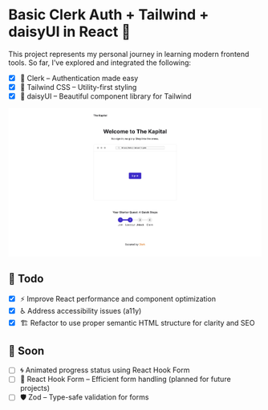 # Basic Clerk Auth + Tailwind + daisyUI in React 🔐

This project represents my personal journey in learning modern frontend tools. So far, I’ve explored and integrated the following:

- [x] 🔑 Clerk – Authentication made easy
- [x] 🎨 Tailwind CSS – Utility-first styling
- [x] 🌼 daisyUI – Beautiful component library for Tailwind

![clerk ui screenshot](./images/clerk-auth-ui.webp)

## 📝 Todo

- [x] ⚡ Improve React performance and component optimization
- [x] ♿ Address accessibility issues (a11y)
- [x] 🏗️ Refactor to use proper semantic HTML structure for clarity and SEO

## 🔮 Soon

- [ ] 🌀 Animated progress status using React Hook Form
- [ ] 🧩 React Hook Form – Efficient form handling (planned for future projects)
- [ ] 🛡️ Zod – Type-safe validation for forms

